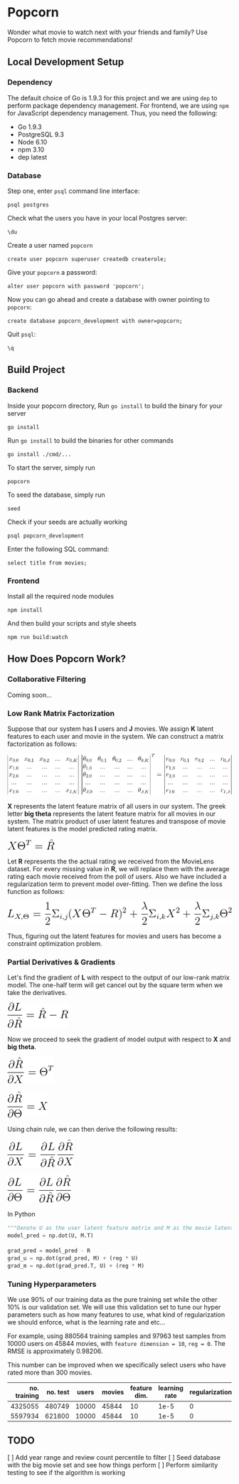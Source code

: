 # Popcorn
Wonder what movie to watch next with your friends and family? Use Popcorn to fetch movie recommendations!

## Local Development Setup
### Dependency
The default choice of Go is 1.9.3 for this project and we are using `dep` to perform package dependency management. For
frontend, we are using `npm` for JavaScript dependency management. Thus, you need the following:

* Go 1.9.3
* PostgreSQL 9.3
* Node 6.10
* npm 3.10
* dep latest

### Database
Step one, enter `psql` command line interface:
```
psql postgres
```

Check what the users you have in your local Postgres server:
```
\du
```

Create a user named `popcorn`
```
create user popcorn superuser createdb createrole;
```

Give your `popcorn` a password:
```
alter user popcorn with password 'popcorn';
```

Now you can go ahead and create a database with owner pointing to `popcorn`:
```
create database popcorn_development with owner=popcorn;
```

Quit `psql`:
```
\q
```

## Build Project
### Backend
Inside your popcorn directory, Run `go install` to build the binary for your server
```
go install
```

Run `go install` to build the binaries for other commands
```
go install ./cmd/...
```

To start the server, simply run
```
popcorn
```

To seed the database, simply run
```
seed
```

Check if your seeds are actually working
```
psql popcorn_development
```

Enter the following SQL command:
```
select title from movies;
```

### Frontend
Install all the required node modules
```
npm install
```

And then build your scripts and style sheets
```
npm run build:watch
```

## How Does Popcorn Work?
### Collaborative Filtering
Coming soon...

### Low Rank Matrix Factorization
Suppose that our system has **I** users and **J** movies. We assign **K** latent features to each user and movie in the
system. We can construct a matrix factorization as follows:

![factorization](./docs/factorization.png)

**X** represents the latent feature matrix of all users in our system. The greek letter **big theta** represents the
latent feature matrix for all movies in our system. The matrix product of user latent features and transpose of movie
latent features is the model predicted rating matrix.

![linear-model](./docs/linear-model.png)

Let **R** represents the the actual rating we received from the MovieLens dataset. For every missing value in **R**, we
will replace them with the average rating each movie received from the poll of users. Also we have included a regularization
term to prevent model over-fitting. Then we define the loss function as follows:

![loss](./docs/loss.png)

Thus, figuring out the latent features for movies and users has become a constraint optimization problem.

### Partial Derivatives & Gradients
Let's find the gradient of **L** with respect to the output of our low-rank matrix model. The one-half term will get
cancel out by the square term when we take the derivatives.

![gradient-prediction](./docs/gradient-prediction.png)

Now we proceed to seek the gradient of model output with respect to **X** and **big theta**.

![gradient-user-latent](./docs/gradient-user-latent.png)

![gradient-movie-latent](./docs/gradient-movie-latent.png)

Using chain rule, we can then derive the following results:

![gradient-u](./docs/gradient-u.png)

![gradient-m](./docs/gradient-m.png)

In Python
```Python
"""Denote U as the user latent feature matrix and M as the movie latent feature matrix"""
model_pred = np.dot(U, M.T)

grad_pred = model_pred - R
grad_u = np.dot(grad_pred, M) + (reg * U)
grad_m = np.dot(grad_pred.T, U) + (reg * M)
```

### Tuning Hyperparameters
We use 90% of our training data as the pure training set while the other 10% is our validation set. We will use this
validation set to tune our hyper parameters such as how many features to use, what kind of regularization we should
enforce, what is the learning rate and etc...

For example, using 880564 training samples and 97963 test samples from 10000 users on 45844 movies, with `feature
dimension = 10`, `reg = 0`. The RMSE is approximately 0.98206.

This number can be improved when we specifically select users who have rated more than 300 movies.

| no. training | no. test | users | movies | feature dim. | learning rate | regularization | no. iterations | RMSE |
|-------------:|---------:|-------|--------|--------------|---------------|----------------|----------------|------|
| 4325055      | 480749   | 10000 | 45844  | 10           | 1e-5          | 0              | 100            |0.950 |
| 5597934      | 621800   | 10000 | 45844  | 10           | 1e-5          | 0              | 200            |0.936 |

## TODO
[ ] Add year range and review count percentile to filter
[ ] Seed database with the big movie set and see how things perform
[ ] Perform similarity testing to see if the algorithm is working
